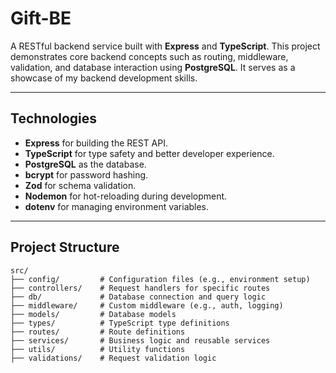 # Gift-BE

A RESTful backend service built with **Express** and **TypeScript**. This project demonstrates core backend concepts such as routing, middleware, validation, and database interaction using **PostgreSQL**. It serves as a showcase of my backend development skills.

---

## Technologies

- **Express** for building the REST API.
- **TypeScript** for type safety and better developer experience.
- **PostgreSQL** as the database.
- **bcrypt** for password hashing.
- **Zod** for schema validation.
- **Nodemon** for hot-reloading during development.
- **dotenv** for managing environment variables.

---
## Project Structure

```plaintext
src/
├── config/         # Configuration files (e.g., environment setup)
├── controllers/    # Request handlers for specific routes
├── db/             # Database connection and query logic
├── middleware/     # Custom middleware (e.g., auth, logging)
├── models/         # Database models
├── types/          # TypeScript type definitions
├── routes/         # Route definitions
├── services/       # Business logic and reusable services
├── utils/          # Utility functions
├── validations/    # Request validation logic
```

